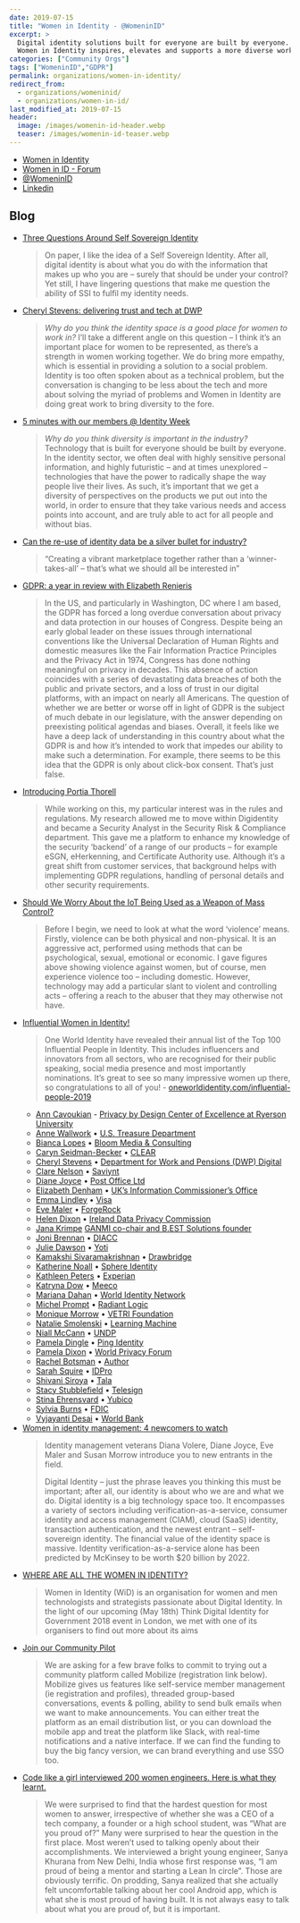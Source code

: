 ```yaml
---
date: 2019-07-15
title: "Women in Identity - @WomeninID"
excerpt: >
  Digital identity solutions built for everyone are built by everyone.
  Women in Identity inspires, elevates and supports a more diverse workforce in the digital identity industry.
categories: ["Community Orgs"]
tags: ["WomeninID","GDPR"]
permalink: organizations/women-in-identity/
redirect_from: 
  - organizations/womeninid/
  - organizations/women-in-id/
last_modified_at: 2019-07-15
header:
  image: /images/womenin-id-header.webp
  teaser: /images/womenin-id-teaser.webp
---
```


* [Women in Identity](https://womeninidentity.org)
* [Women in ID - Forum](https://womeninidentity.org/forums/)
* [@WomeninID](https://twitter.com/WomeninID)
* [Linkedin](https://www.linkedin.com/company/women-in-identity/)

## Blog

* [Three Questions Around Self Sovereign Identity](https://womeninidentity.org/2019/07/05/3-questions-self-sovereign-identity/)
  >On paper, I like the idea of a Self Sovereign Identity. After all, digital identity is about what you do with the information that makes up who you are – surely that should be under your control? Yet still, I have lingering questions that make me question the ability of SSI to fulfil my identity needs.
* [Cheryl Stevens: delivering trust and tech at DWP](https://womeninidentity.org/2019/07/03/cheryl-stevens/)
  >*Why do you think the identity space is a good place for women to work in?*
    >I’ll take a different angle on this question – I think it’s an important place for women to be represented, as there’s a strength in women working together. We do bring more empathy, which is essential in providing a solution to a social problem. Identity is too often spoken about as a technical problem, but the conversation is changing to be less about the tech and more about solving the myriad of problems and Women in Identity are doing great work to bring diversity to the fore.
* [5 minutes with our members @ Identity Week](https://womeninidentity.org/2019/07/01/5-minutes-with/)
  >*Why do you think diversity is important in the industry?*
    >Technology that is built for everyone should be built by everyone. In the identity sector, we often deal with highly sensitive personal information, and highly futuristic – and at times unexplored – technologies that have the power to radically shape the way people live their lives. As such, it’s important that we get a diversity of perspectives on the products we put out into the world, in order to ensure that they take various needs and access points into account, and are truly able to act for all people and without bias.
* [Can the re-use of identity data be a silver bullet for industry?](https://womeninidentity.org/2019/06/19/re-use-identity-a-silver-bullet-for-identity/)
  >“Creating a vibrant marketplace together rather than a ‘winner-takes-all’ – that’s what we should all be interested in”
* [GDPR: a year in review with Elizabeth Renieris](https://womeninidentity.org/2019/06/14/gdpr-with-elizabeth-renieris/)
  >In the US, and particularly in Washington, DC where I am based, the GDPR has forced a long overdue conversation about privacy and data protection in our houses of Congress. Despite being an early global leader on these issues through international conventions like the Universal Declaration of Human Rights and domestic measures like the Fair Information Practice Principles and the Privacy Act in 1974, Congress has done nothing meaningful on privacy in decades. This absence of action coincides with a series of devastating data breaches of both the public and private sectors, and a loss of trust in our digital platforms, with an impact on nearly all Americans. The question of whether we are better or worse off in light of GDPR is the subject of much debate in our legislature, with the answer depending on preexisting political agendas and biases. Overall, it feels like we have a deep lack of understanding in this country about what the GDPR is and how it’s intended to work that impedes our ability to make such a determination. For example, there seems to be this idea that the GDPR is only about click-box consent. That’s just false.
* [Introducing Portia Thorell](https://womeninidentity.org/2019/06/14/introducing-portia-thorell/)
  >While working on this, my particular interest was in the rules and regulations. My research allowed me to move within Digidentity and became a Security Analyst in the Security Risk & Compliance department. This gave me a platform to enhance my knowledge of the security ‘backend’ of a range of our products – for example eSGN, eHerkenning, and Certificate Authority use. Although it’s a great shift from customer services, that background helps with implementing GDPR regulations, handling of personal details and other security requirements.
* [Should We Worry About the IoT Being Used as a Weapon of Mass Control?](https://womeninidentity.org/2019/06/12/should-we-worry-about-the-iot-being-used-as-a-weapon-of-mass-control/)
  >Before I begin, we need to look at what the word ‘violence’ means. Firstly, violence can be both physical and non-physical. It is an aggressive act, performed using methods that can be psychological, sexual, emotional or economic. I gave figures above showing violence against women, but of course, men experience violence too – including domestic. However, technology may add a particular slant to violent and controlling acts – offering a reach to the abuser that they may otherwise not have.
* [Influential Women in Identity!](https://womeninidentity.org/2019/06/11/influential-women-in-identity/)
  >One World Identity have revealed their annual list of the Top 100 Influential People in Identity. This includes influencers and innovators from all sectors, who are recognised for their public speaking, social media presence and most importantly nominations. It’s great to see so many impressive women up there, so congratulations to all of you! - [oneworldidentity.com/influential-people-2019](https://oneworldidentity.com/influential-people-2019/)
  * [Ann Cavoukian](https://twitter.com/AnnCavoukian?lang=en) - 
[Privacy by Design Center of Excellence at Ryerson University](https://www.ryerson.ca/pbdce/)
  * [Anne Wallwork](https://www.linkedin.com/in/anne-wallwork-bb365841/) • [U.S. Treasure Department](https://home.treasury.gov/)
  * [Bianca Lopes](https://twitter.com/biasmlopes) • [Bloom Media & Consulting](https://www.biasmlopes.com/)
  * [Caryn Seidman-Becker](https://twitter.com/CLEARcaryn?lang=en) • [CLEAR](http://www.clearme.com/)
  * [Cheryl Stevens](https://www.linkedin.com/in/cheryl-stevens-mbe-883649122/) • [Department for Work and Pensions (DWP) Digital](https://dwpdigital.blog.gov.uk/)
  * [Clare Nelson](https://twitter.com/Safe_SaaS) • [Saviynt](https://www.saviynt.com/)
  * [Diane Joyce](https://twitter.com/kiwiIDgal) • [Post Office Ltd](https://www.postoffice.co.uk/document-certification-service)
  * [Elizabeth Denham](https://www.linkedin.com/in/elizabeth-denham-a5913513/) • [UK’s Information Commissioner’s Office](https://ico.org.uk/)
  * [Emma Lindley](https://twitter.com/EmLindley) • [Visa](https://usa.visa.com/)
  * [Eve Maler](https://twitter.com/xmlgrrl?lang=en) • [ForgeRock](https://www.forgerock.com/)
  * [Helen Dixon](https://www.linkedin.com/in/helen-dixon-1765318/) • [Ireland Data Privacy Commission](https://www.dataprotection.ie/)
  * [Jana Krimpe](https://twitter.com/JanaKrimpe?lang=en) [GANMI co-chair and B.EST Solutions founder](https://www.eema.org/work-channels/ganmi/)
  * [Joni Brennan](https://twitter.com/jonibrennan) • [DIACC](https://diacc.ca/)
  * [Julie Dawson](https://twitter.com/surfandturftech) • [Yoti](https://www.yoti.com/)
  * [Kamakshi Sivaramakrishnan](https://twitter.com/kamakshis) • [Drawbridge](http://www.drawbridge.com/)
  * [Katherine Noall](https://twitter.com/_katherinen) • [Sphere Identity](https://sphereidentity.com/)
  * [Kathleen Peters](https://twitter.com/KathleenMPeters?lang=en) • [Experian](http://www.experian.com/)
  * [Katryna Dow](https://twitter.com/katrynadow) • [Meeco](https://meeco.me/)
  * [Mariana Dahan](https://twitter.com/marianadahan) • [World Identity Network](https://www.win.systems/)
  * [Michel Prompt](https://www.linkedin.com/in/michel-prompt-197127/) • [Radiant Logic](https://www.radiantlogic.com)
  * [Monique Morrow](https://twitter.com/moniquejmorrow) • [VETRI Foundation](https://vetri.global/)
  * [Natalie Smolenski](https://twitter.com/NSmolenski) • [Learning Machine](https://www.learningmachine.com/)
  * [Niall McCann](https://www.linkedin.com/in/niall-mccann-7787547/) • [UNDP](https://www.undp.org/content/undp/en/home.html)
  * [Pamela Dingle](https://twitter.com/pamelarosiedee) • [Ping Identity](https://www.pingidentity.com/)
  * [Pamela Dixon](https://twitter.com/thepamdixon?lang=en) • [World Privacy Forum](http://www.worldprivacyforum.org/)
  * [Rachel Botsman](https://twitter.com/rachelbotsman?ref_src=twsrc%5Egoogle%7Ctwcamp%5Eserp%7Ctwgr%5Eauthor) • [Author](https://rachelbotsman.com/)
  * [Sarah Squire](https://twitter.com/SarahKSquire) • [IDPro](https://idpro.org/)
  * [Shivani Siroya](https://twitter.com/shivsiroya) • [Tala](https://tala.co/)
  * [Stacy Stubblefield](https://www.linkedin.com/in/stacystubblefield/) • [Telesign](https://www.telesign.com/)
  * [Stina Ehrensvard](https://www.linkedin.com/in/stinaehrensvard/) • [Yubico](https://www.yubico.com/)
  * [Sylvia Burns](https://twitter.com/burnsbird22) • [FDIC](https://www.fdic.gov/)
  * [Vyjayanti Desai](https://twitter.com/vyjayantidesai) • [World Bank](https://www.worldbank.org/)
* [Women in identity management: 4 newcomers to watch](https://womeninidentity.org/2019/01/14/women-in-identity-management-4-newcomers-to-watch/)
  >Identity management veterans Diana Volere, Diane Joyce, Eve Maler and Susan Morrow introduce you to new entrants in the field.
  >
  >Digital Identity – just the phrase leaves you thinking this must be important; after all, our identity is about who we are and what we do. Digital identity is a big technology space too. It encompasses a variety of sectors including verification-as-a-service, consumer identity and access management (CIAM), cloud (SaaS) identity, transaction authentication, and the newest entrant – self-sovereign identity. The financial value of the identity space is massive. Identity verification-as-a-service alone has been predicted by McKinsey to be worth $20 billion by 2022.
* [WHERE ARE ALL THE WOMEN IN IDENTITY?](https://womeninidentity.org/2018/07/25/where-are-all-the-women-in-identity/)
  >Women in Identity (WiD) is an organisation for women and men technologists and strategists passionate about Digital Identity. In the light of our upcoming (May 18th) Think Digital Identity for Government 2018 event in London, we met with one of its organisers to find out more about its aims
* [Join our Community Pilot](https://womeninidentity.org/2018/03/28/join-our-community-pilot/)
  >We are asking for a few brave folks to commit to trying out a community platform called Mobilize (registration link below).  Mobilize gives us features like self-service member management (ie registration and profiles),  threaded group-based conversations, events & polling, ability to send bulk emails when we want to make announcements.  You can either treat the platform as an email distribution list, or you can download the mobile app and treat the platform like Slack, with real-time notifications and a native interface. If we can find the funding to buy the big fancy version, we can brand everything and use SSO too.
* [Code like a girl interviewed 200 women engineers. Here is what they learnt.](https://womeninidentity.org/2017/08/23/clare-nelson/)
  >We were surprised to find that the hardest question for most women to answer, irrespective of whether she was a CEO of a tech company, a founder or a high school student, was “What are you proud of?” Many were surprised to hear the question in the first place. Most weren’t used to talking openly about their accomplishments. We interviewed a bright young engineer, Sanya Khurana from New Delhi, India whose first response was, “I am proud of being a mentor and starting a Lean In circle”. Those are obviously terrific. On prodding, Sanya realized that she actually felt uncomfortable talking about her cool Android app, which is what she is most proud of having built. It is not always easy to talk about what you are proud of, but it is important.

